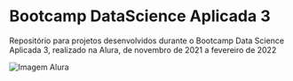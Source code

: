 # Bootcamp DataScience Aplicada 3

Repositório para projetos desenvolvidos durante o Bootcamp Data Science Aplicada 3, realizado na Alura, de novembro de 2021 a fevereiro de 2022

![Imagem Alura](https://yt3.ggpht.com/ytc/AKedOLRszi3O39AB5-uw_1jkrxJppwegjToBgIKFIOqiiA=s900-c-k-c0x00ffffff-no-rj)
